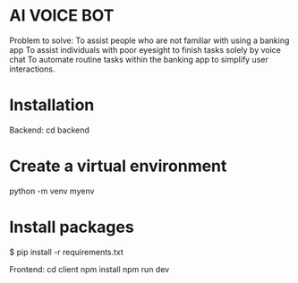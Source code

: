 # AI VOICE BOT

Problem to solve:
To assist people who are not familiar with using a banking app
To assist individuals with poor eyesight to finish tasks solely by voice chat
To automate routine tasks within the banking app to simplify user interactions.



# Installation

Backend:
cd backend
# Create a virtual environment 
python -m venv myenv

# Install packages 
$ pip install -r requirements.txt

Frontend:
cd client
npm install
npm run dev
